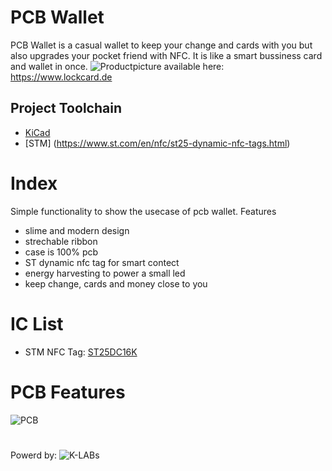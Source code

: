 # PCB Wallet
PCB Wallet is a casual wallet to keep your change and cards with you but also upgrades your pocket friend with NFC. It is like a smart bussiness card and wallet in once.
![Productpicture]()
available here: <https://www.lockcard.de>
## Project Toolchain
- [KiCad](https://www.kicad.org)
- [STM] (https://www.st.com/en/nfc/st25-dynamic-nfc-tags.html)
# Index
Simple functionality to show the usecase of pcb wallet.
Features
- slime and modern design
- strechable ribbon
- case is 100% pcb
- ST dynamic nfc tag for smart contect
- energy harvesting to power a small led
- keep change, cards and money close to you
# IC List
- STM NFC Tag: [ST25DC16K](https://www.mouser.de/datasheet/2/389/st25dv04k-1850125.pdf)
# PCB Features
![PCB]()

#
Powerd by:
![K-LABs](https://github.com/KilianKlepper/PCBWallet/blob/main/Documentation/Images/logo.png|height=100)